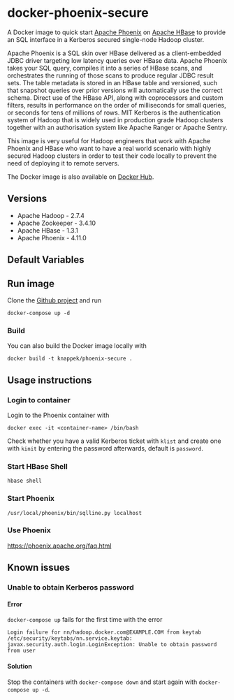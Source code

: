 docker-phoenix-secure
=====================

A Docker image to quick start [Apache Phoenix](http://phoenix.apache.org/) on [Apache HBase](https://hbase.apache.org/)
to provide an SQL interface in a Kerberos secured single-node Hadoop cluster.

Apache Phoenix is a SQL skin over HBase delivered as a client-embedded JDBC driver targeting low latency queries over HBase data. Apache Phoenix takes your SQL query, compiles it into a series of HBase scans, and orchestrates the running of those scans to produce regular JDBC result sets. The table metadata is stored in an HBase table and versioned, such that snapshot queries over prior versions will automatically use the correct schema. Direct use of the HBase API, along with coprocessors and custom filters, results in performance on the order of milliseconds for small queries, or seconds for tens of millions of rows.
MIT Kerberos is the authentication system of Hadoop that is widely used in production grade Hadoop clusters together with an authorisation system like Apache Ranger or Apache Sentry.

This image is very useful for Hadoop engineers that work with Apache Phoenix and HBase who want to have a real world scenario with highly secured Hadoop clusters in order to test their code locally to prevent the need of deploying it to remote servers.

The Docker image is also available on [Docker Hub](https://hub.docker.com/r/knappek/phoenix-secure/).

Versions
--------
* Apache Hadoop - 2.7.4
* Apache Zookeeper - 3.4.10
* Apache HBase - 1.3.1
* Apache Phoenix - 4.11.0

Default Variables
----------------


Run image
---------

Clone the [Github project](https://github.com/Knappek/docker-phoenix-secure) and run

```
docker-compose up -d
```

### Build

You can also build the Docker image locally with

```
docker build -t knappek/phoenix-secure .
```


Usage instructions
------------------

### Login to container

Login to the Phoenix container with

```
docker exec -it <container-name> /bin/bash
```

Check whether you have a valid Kerberos ticket with `klist` and create one with `kinit` by entering the password afterwards, default is `password`.

### Start HBase Shell

```
hbase shell
```


### Start Phoenix

```
/usr/local/phoenix/bin/sqlline.py localhost
```


### Use Phoenix

https://phoenix.apache.org/faq.html


Known issues
------------

### Unable to obtain Kerberos password

#### Error

`docker-compose up` fails for the first time with the error

```
Login failure for nn/hadoop.docker.com@EXAMPLE.COM from keytab /etc/security/keytabs/nn.service.keytab: javax.security.auth.login.LoginException: Unable to obtain password from user
```

#### Solution

Stop the containers with `docker-compose down` and start again with `docker-compose up -d`.

